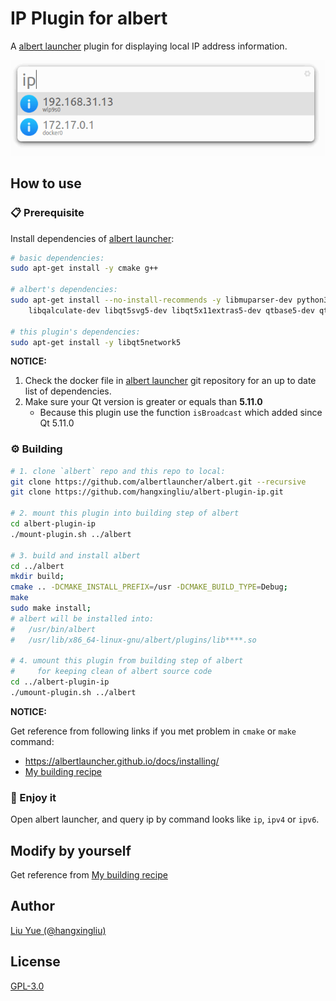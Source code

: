 # IP Plugin for albert

A [albert launcher] plugin for displaying local IP address information.

[albert launcher]: https://github.com/albertlauncher/albert

![snapshot](snapshots/snapshot1.png)


## How to use

### 📋 Prerequisite

Install dependencies of [albert launcher]:

``` bash
# basic dependencies:
sudo apt-get install -y cmake g++

# albert's dependencies:
sudo apt-get install --no-install-recommends -y libmuparser-dev python3-dev \
	libqalculate-dev libqt5svg5-dev libqt5x11extras5-dev qtbase5-dev qtdeclarative5-dev

# this plugin's dependencies:
sudo apt-get install -y libqt5network5
```

**NOTICE:** 

1. Check the docker file in [albert launcher] git repository for an up to date list of dependencies.
2. Make sure your Qt version is greater or equals than **5.11.0**
	- Because this plugin use the function `isBroadcast` which added since Qt 5.11.0


### ⚙️ Building

``` bash
# 1. clone `albert` repo and this repo to local:
git clone https://github.com/albertlauncher/albert.git --recursive
git clone https://github.com/hangxingliu/albert-plugin-ip.git

# 2. mount this plugin into building step of albert
cd albert-plugin-ip
./mount-plugin.sh ../albert

# 3. build and install albert
cd ../albert
mkdir build;
cmake .. -DCMAKE_INSTALL_PREFIX=/usr -DCMAKE_BUILD_TYPE=Debug;
make
sudo make install;
# albert will be installed into:
#   /usr/bin/albert
#   /usr/lib/x86_64-linux-gnu/albert/plugins/lib****.so

# 4. umount this plugin from building step of albert
#     for keeping clean of albert source code
cd ../albert-plugin-ip
./umount-plugin.sh ../albert
```

**NOTICE:** 

Get reference from following links if you met problem in `cmake` or `make` command:

- <https://albertlauncher.github.io/docs/installing/>
- [My building recipe](docs/MY-BUILDING-RECIPE.md)


### 🧸 Enjoy it

Open albert launcher, and query ip by command looks like `ip`, `ipv4` or `ipv6`.

## Modify by yourself

Get reference from [My building recipe](docs/MY-BUILDING-RECIPE.md)

## Author

[Liu Yue (@hangxingliu)](https://github.com/hangxingliu)

## License

[GPL-3.0](LICENSE)
